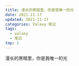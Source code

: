 ```yaml
---
title: 漫长的黑暗里，你是我唯一的光
date: 2021-11-17
updated: 2021-11-17
categories: Valaxy 笔记
tags:
  - valaxy
  - 笔记
top: 1
---
```


漫长的黑暗里，你是我唯一的光
